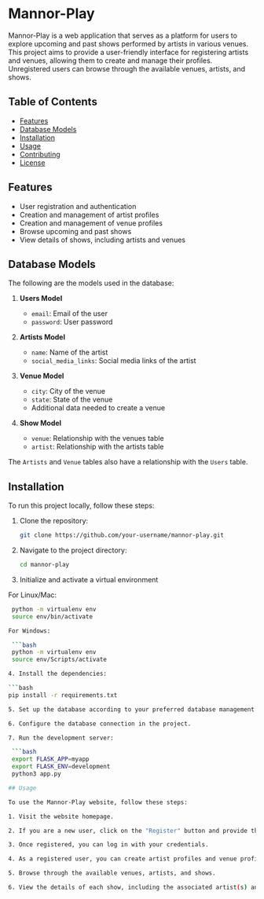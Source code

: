 # Mannor-Play

Mannor-Play is a web application that serves as a platform for users to explore upcoming and past shows performed by artists in various venues. This project aims to provide a user-friendly interface for registering artists and venues, allowing them to create and manage their profiles. Unregistered users can browse through the available venues, artists, and shows.

## Table of Contents
- [Features](#features)
- [Database Models](#database-models)
- [Installation](#installation)
- [Usage](#usage)
- [Contributing](#contributing)
- [License](#license)

## Features

- User registration and authentication
- Creation and management of artist profiles
- Creation and management of venue profiles
- Browse upcoming and past shows
- View details of shows, including artists and venues

## Database Models

The following are the models used in the database:

1. **Users Model**
   - `email`: Email of the user
   - `password`: User password

2. **Artists Model**
   - `name`: Name of the artist
   - `social_media_links`: Social media links of the artist

3. **Venue Model**
   - `city`: City of the venue
   - `state`: State of the venue
   - Additional data needed to create a venue

4. **Show Model**
   - `venue`: Relationship with the venues table
   - `artist`: Relationship with the artists table

The `Artists` and `Venue` tables also have a relationship with the `Users` table.

## Installation

To run this project locally, follow these steps:

1. Clone the repository:

   ```bash
   git clone https://github.com/your-username/mannor-play.git

2. Navigate to the project directory:

   ```bash
   cd mannor-play

3. Initialize and activate a virtual environment

  For Linux/Mac:

   ```bash
    python -m virtualenv env
    source env/bin/activate
  
  For Windows:

    ```bash
    python -m virtualenv env
    source env/Scripts/activate

4. Install the dependencies:

   ```bash
   pip install -r requirements.txt

5. Set up the database according to your preferred database management system.

6. Configure the database connection in the project.

7. Run the development server:

    ```bash
    export FLASK_APP=myapp
    export FLASK_ENV=development
    python3 app.py

## Usage

To use the Mannor-Play website, follow these steps:

1. Visit the website homepage.

2. If you are a new user, click on the "Register" button and provide the necessary details.

3. Once registered, you can log in with your credentials.

4. As a registered user, you can create artist profiles and venue profiles.

5. Browse through the available venues, artists, and shows.

6. View the details of each show, including the associated artist(s) and venue.
